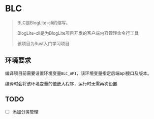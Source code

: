 # BLC

> BLC是BlogLite-cli的缩写。
> 
> BlogLite-cli是为BlogLite项目开发的客户端内容管理命令行工具
> 
> 该项目为Rust入门学习项目


## 环境要求

编译项目前需要设置环境变量`BLC_API`，该环境变量指定后端api接口及版本。

编译时会将该环境变量的值嵌入程序，运行时无需再次设置


## TODO

- [ ] 添加分类管理
